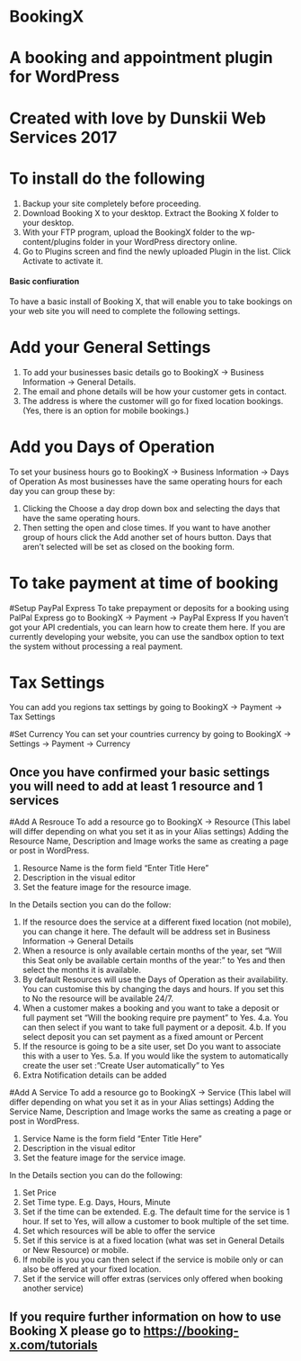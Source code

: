 # BookingX

# A booking and appointment plugin for WordPress

# Created with love by Dunskii Web Services 2017

# To install do the following
1. Backup your site completely before proceeding.
2. Download Booking X to your desktop. Extract the Booking X folder to your desktop.
3. With your FTP program, upload the BookingX folder to the wp-content/plugins folder in your WordPress directory online.
4. Go to Plugins screen and find the newly uploaded Plugin in the list. Click Activate to activate it.

#### Basic confiuration
To have a basic install of Booking X, that will enable you to take bookings on your web site you will need to complete the following settings.

# Add your General Settings
1. To add your businesses basic details go to BookingX -> Business Information -> General Details.
2. The email and phone details will be how your customer gets in contact.
3. The address is where the customer will go for fixed location bookings. (Yes, there is an option for mobile bookings.)

# Add you Days of Operation
To set your business hours go to BookingX -> Business Information -> Days of Operation
As most businesses have the same operating hours for each day you can group these by:
1. Clicking the Choose a day drop down box and selecting the days that have the same operating hours.
2. Then setting the open and close times.
If you want to have another group of hours click the Add another set of hours button.
Days that aren’t selected will be set as closed on the booking form.

# To take payment at time of booking 

#Setup PayPal Express
To take prepayment or deposits for a booking using PalPal Express go to BookingX -> Payment -> PayPal Express
If you haven’t got your API credentials, you can learn how to create them here.
If you are currently developing your website, you can use the sandbox option to text the system without processing a real payment.

# Tax Settings
You can add you regions tax settings by going to BookingX -> Payment -> Tax Settings

#Set Currency
You can set your countries currency by going to BookingX -> Settings -> Payment -> Currency


## Once you have confirmed your basic settings you will need to add at least 1 resource and 1 services

#Add A Resrouce
To add a resource go to BookingX -> Resource (This label will differ depending on what you set it as in your Alias settings)
Adding the Resource Name, Description and Image works the same as creating a page or post in WordPress.
1. Resource Name is the form field “Enter Title Here”
2. Description in the visual editor
3. Set the feature image for the resource image.

In the Details section you can do the follow:
1. If the resource does the service at a different fixed location (not mobile), you can change it here. The default will be address set in Business Information -> General Details
2. When a resource is only available certain months of the year, set “Will this Seat only be available certain months of the year:” to Yes and then select the months it is available.
3. By default Resources will use the Days of Operation as their availability. You can customise this by changing the days and hours. If you set this to No the resource will be available 24/7.
4. When a customer makes a booking and you want to take a deposit or full payment set “Will the booking require pre payment” to Yes.
4.a. You can then select if you want to take full payment or a deposit.
4.b. If you select deposit you can set payment as a fixed amount or Percent
5. If the resource is going to be a site user, set Do you want to associate this with a user to Yes.
5.a. If you would like the system to automatically create the user set :”Create User automatically” to Yes
6. Extra Notification details can be added


#Add A Service
To add a resource go to BookingX -> Service (This label will differ depending on what you set it as in your Alias settings)
Adding the Service Name, Description and Image works the same as creating a page or post in WordPress.
1. Service Name is the form field “Enter Title Here”
2. Description in the visual editor
3. Set the feature image for the service image.

In the Details section you can do the following:
1. Set Price
2. Set Time type. E.g. Days, Hours, Minute
3. Set if the time can be extended. E.g. The default time for the service is 1 hour. If set to Yes, will allow a customer to book multiple of the set time.
4. Set which resources will be able to offer the service
5. Set if this service is at a fixed location (what was set in General Details or New Resource) or mobile.
6. If mobile is you you can then select if the service is mobile only or can also be offered at your fixed location.
7. Set if the service will offer extras (services only offered when booking another service)

## If you require further information on how to use Booking X please go to https://booking-x.com/tutorials ##